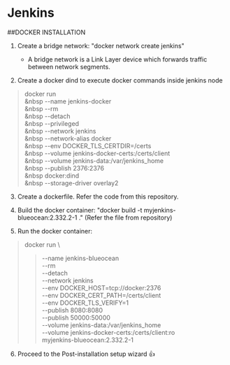 # Jenkins

##DOCKER INSTALLATION

1. Create a bridge network: "docker network create jenkins"
   - A bridge network is a Link Layer device which forwards traffic between network segments.

2. Create a docker dind to execute docker commands inside jenkins node
   
 >  docker run \
 > &nbsp --name jenkins-docker \
 > &nbsp --rm \
 > &nbsp --detach \
 > &nbsp --privileged \
 > &nbsp --network jenkins \
 > &nbsp --network-alias docker \
 > &nbsp --env DOCKER_TLS_CERTDIR=/certs \
 > &nbsp --volume jenkins-docker-certs:/certs/client \
 > &nbsp --volume jenkins-data:/var/jenkins_home \
 > &nbsp --publish 2376:2376 \
 > &nbsp docker:dind \
 > &nbsp --storage-driver overlay2

3. Create a dockerfile. Refer the code from this repository.

4. Build the docker container: "docker build -t myjenkins-blueocean:2.332.2-1 ." (Refer the file from repository)

5. Run the docker container:

 > docker run \
 >>   --name jenkins-blueocean \
 >>   --rm \
 >>   --detach \
 >>   --network jenkins \
 >>   --env DOCKER_HOST=tcp://docker:2376 \
 >>   --env DOCKER_CERT_PATH=/certs/client \
 >>   --env DOCKER_TLS_VERIFY=1 \
 >>   --publish 8080:8080 \
 >>   --publish 50000:50000 \
 >>   --volume jenkins-data:/var/jenkins_home \
 >>   --volume jenkins-docker-certs:/certs/client:ro \
 >>   myjenkins-blueocean:2.332.2-1

6. Proceed to the Post-installation setup wizard :+1:
